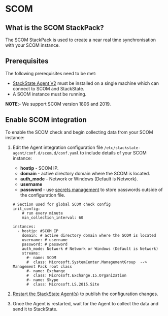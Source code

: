 # SCOM

## What is the SCOM StackPack?

The SCOM StackPack is used to create a near real time synchronisation with your SCOM instance.

## Prerequisites

The following prerequisites need to be met:

* [StackState Agent V2](/stackpacks/integrations/agent.md)  must be installed on a single machine which can connect to SCOM and StackState.
* A SCOM instance must be running.

**NOTE**:- We support SCOM version 1806 and 2019.

## Enable SCOM integration

To enable the SCOM check and begin collecting data from your SCOM instance:

1. Edit the Agent integration configuration file `/etc/stackstate-agent/conf.d/scom.d/conf.yaml`  to include details of your SCOM instance:
    - **hostip** - SCOM IP.
    - **domain** - active directory domain where the SCOM is located.
    - **auth_mode** - Network or Windows (Default is Network).
    - **username** 
    - **password** - use [secrets management](/configure/security/secrets_management.md) to store passwords outside of the configuration file.

    ```text
    # Section used for global SCOM check config
    init_config:
        # run every minute
        min_collection_interval: 60
    
    instances:
      - hostip: #SCOM IP
        domain: # active directory domain where the SCOM is located
        username: # username
        password: # password
        auth_mode: Network # Network or Windows (Default is Network)
        streams:
          #- name: SCOM
          #  class: Microsoft.SystemCenter.ManagementGroup  --> Management Pack root class
          #- name: Exchange
          #  class: Microsoft.Exchange.15.Organization
          #- name: Skype
          #  class: Microsoft.LS.2015.Site
    ```

2. [Restart the StackState Agent\(s\)](/stackpacks/integrations/agent.md#start-stop-restart-the-stackstate-agent) to publish the configuration changes.
3. Once the Agent is restarted, wait for the Agent to collect the data and send it to StackState.

